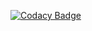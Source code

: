 

[![Codacy Badge](https://app.codacy.com/project/badge/Grade/6c8f31463d8248a7b50e4af778ad2cfd)](https://www.codacy.com/gh/toto93330/letsplaymatsu/dashboard?utm_source=github.com&amp;utm_medium=referral&amp;utm_content=toto93330/letsplaymatsu&amp;utm_campaign=Badge_Grade)


